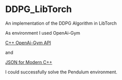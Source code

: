 # DDPG_LibTorch
An implementation of the DDPG Algorithm in LibTorch

As environment I used OpenAi-Gym

[C++ OpenAi-Gym API](https://github.com/openai/gym-http-api)

and 

[JSON for Modern C++](https://github.com/nlohmann/json)

I could successfully solve the Pendulum environment.
